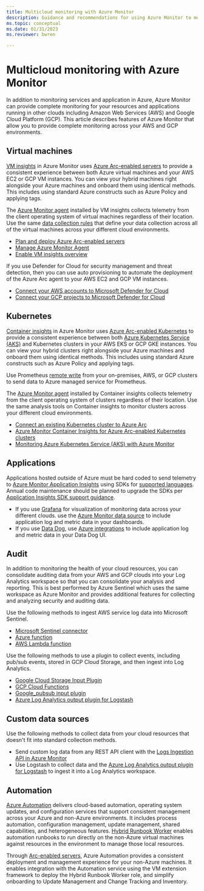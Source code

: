 ```yaml
---
title: Multicloud monitoring with Azure Monitor
description: Guidance and recommendations for using Azure Monitor to monitor resources and applications in other clouds.
ms.topic: conceptual
ms.date: 01/31/2023
ms.reviewer: bwren

---
```


# Multicloud monitoring with Azure Monitor
In addition to monitoring services and application in Azure, Azure Monitor can provide complete monitoring for your resources and applications running in other clouds including Amazon Web Services (AWS) and Google Cloud Platform (GCP). This article describes features of Azure Monitor that allow you to provide complete monitoring across your AWS and GCP environments.

## Virtual machines
[VM insights](vm/vminsights-overview.md) in Azure Monitor uses [Azure Arc-enabled servers](../azure-arc/servers/overview.md) to provide a consistent experience between both Azure virtual machines and your AWS EC2 or GCP VM instances. You can view your hybrid machines right alongside your Azure machines and onboard them using identical methods. This includes using standard Azure constructs such as Azure Policy and applying tags.

The [Azure Monitor agent](agents/agents-overview.md) installed by VM insights collects telemetry from the client operating system of virtual machines regardless of their location. Use the same [data collection rules](essentials/data-collection-rule-overview.md) that define your data collection across all of the virtual machines across your different cloud environments.

- [Plan and deploy Azure Arc-enabled servers](../azure-arc/servers/plan-at-scale-deployment.md)
- [Manage Azure Monitor Agent](agents/azure-monitor-agent-manage.md)
- [Enable VM insights overview](vm/vminsights-enable-overview.md)

If you use Defender for Cloud for security management and threat detection, then you can use auto provisioning to automate the deployment of the Azure Arc agent to your AWS EC2 and GCP VM instances.

- [Connect your AWS accounts to Microsoft Defender for Cloud](../defender-for-cloud/quickstart-onboard-aws.md)
- [Connect your GCP projects to Microsoft Defender for Cloud](../defender-for-cloud/quickstart-onboard-gcp.md)

## Kubernetes
[Container insights](containers/container-insights-overview.md) in Azure Monitor uses [Azure Arc-enabled Kubernetes](../azure-arc/servers/overview.md) to provide a consistent experience between both [Azure Kubernetes Service (AKS)](../aks/intro-kubernetes.md) and Kubernetes clusters in your AWS EKS or GCP GKE instances. You can view your hybrid clusters right alongside your Azure machines and onboard them using identical methods. This includes using standard Azure constructs such as Azure Policy and applying tags.

Use Prometheus [remote write](./essentials/prometheus-remote-write.md) from your on-premises, AWS, or GCP clusters to send data to Azure managed service for Prometheus.

The [Azure Monitor agent](agents/agents-overview.md) installed by Container insights collects telemetry from the client operating system of clusters regardless of their location. Use the same analysis tools on Container insights to monitor clusters across your different cloud environments.

- [Connect an existing Kubernetes cluster to Azure Arc](../azure-arc/kubernetes/quickstart-connect-cluster.md)
- [Azure Monitor Container Insights for Azure Arc-enabled Kubernetes clusters](containers/container-insights-enable-arc-enabled-clusters.md)
- [Monitoring Azure Kubernetes Service (AKS) with Azure Monitor](../aks/monitor-aks.md)

## Applications
Applications hosted outside of Azure must be hard coded to send telemetry to [Azure Monitor Application Insights](app/app-insights-overview.md) using SDKs for [supported languages](app/app-insights-overview.md#supported-languages). Annual code maintenance should be planned to upgrade the SDKs per [Application Insights SDK support guidance](app/sdk-support-guidance.md).

- If you use [Grafana](https://grafana.com/grafana/) for visualization of monitoring data across your different clouds. use the [Azure Monitor data source](https://grafana.com/docs/grafana/latest/datasources/azure-monitor/) to include application log and metric data in your dashboards.
- If you use [Data Dog](https://www.datadoghq.com/), use [Azure integrations](https://www.datadoghq.com/blog/azure-monitoring-enhancements/) to include application log and metric data in your Data Dog UI.


## Audit
In addition to monitoring the health of your cloud resources, you can consolidate auditing data from your AWS and GCP clouds into your Log Analytics workspace so that you can consolidate your analysis and reporting. This is best performed by Azure Sentinel which uses the same workspace as Azure Monitor and provides additional features for collecting and analyzing security and auditing data.

Use the following methods to ingest AWS service log data into Microsoft Sentinel.

- [Microsoft Sentinel connector](../sentinel/connect-aws.md)
- [Azure function](https://github.com/andedevsecops/AWS-CloudTrail-AzFunc)
- [AWS Lambda function](https://github.com/andedevsecops/aws-data-connector-az-sentinel)


Use the following methods to use a plugin to collect events, including pub/sub events, stored in GCP Cloud Storage, and then ingest into Log Analytics.

- [Google Cloud Storage Input Plugin](https://www.elastic.co/guide/en/logstash/current/plugins-inputs-google_cloud_storage.html)
- [GCP Cloud Functions](https://github.com/andedevsecops/azure-sentinel-gcp-data-connector)
- [Google_pubsub input plugin](https://www.elastic.co/guide/en/logstash/current/plugins-inputs-google_pubsub.html#plugins-inputs-google_pubsub)
- [Azure Log Analytics output plugin for Logstash](https://github.com/Azure/Azure-Sentinel/tree/master/DataConnectors/microsoft-logstash-output-azure-loganalytics)


## Custom data sources
Use the following methods to collect data from your cloud resources that doesn't fit into standard collection methods.

- Send custom log data from any REST API client with the [Logs Ingestion API in Azure Monitor](logs/logs-ingestion-api-overview.md)
- Use Logstash to collect data and the [Azure Log Analytics output plugin for Logstash](https://github.com/Azure/Azure-Sentinel/tree/master/DataConnectors/microsoft-logstash-output-azure-loganalytics) to ingest it into a Log Analytics workspace.

## Automation
[Azure Automation](../automation/overview.md) delivers cloud-based automation, operating system updates, and configuration services that support consistent management across your Azure and non-Azure environments. It includes process automation, configuration management, update management, shared capabilities, and heterogeneous features. [Hybrid Runbook Worker](../automation/automation-hybrid-runbook-worker.md) enables automation runbooks to run directly on the non-Azure virtual machines  against resources in the environment to manage those local resources.

Through [Arc-enabled servers](../azure-arc/servers/overview.md), Azure Automation provides a consistent deployment and management experience for your non-Azure machines. It enables integration with the Automation service using the VM extension framework to deploy the Hybrid Runbook Worker role, and simplify onboarding to Update Management and Change Tracking and Inventory.

